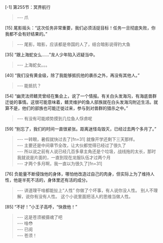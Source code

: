 
[-1] 第255节：冥界航行
>--- 爪<br>

[15] 尾影摇头：“这次任务非常重要，我们必须活捉目标！任务一旦彻底失败，你我都不会有好结果的。”
>--- 尾影，暗影，应该都是帝国的人了，结合暗影说得钓大鱼<br>

[35] “跟上海蛇女么……”龙人少年陷入迟疑当中。
>--- 上海蛇女。。。<br>

[40] “我们没有黄金级，除了我能够抵抗他的袭杀之外，再没有其他人。”
>--- 能抵抗？<br>

[54] “幽灵法师鳍灵曾经在集会上，说了一个情报。有关白头发海沟，有海底兽群迁徙的事情。这很可能意味着，鳍灵维护的鱼人部族就在白头发海沟附近生活。就算不是，他们的部族也可能迁徙过来，参与到对兽群的猎杀之中。”
>--- 有没有可能顺势摸到几位鱼人俘虏呢<br>

[59] “别忘了，我们的时间一直很紧张。距离迷怪岛毁灭，已经过去两个多月了。”
>--- 一转眼，暑假就快过去了[fn=31]
就像开学还剩下三天那样。<br>
>--- 主要还是中间章节全改，让大伙都觉得已经过了很久了<br>
>--- 所以说之前有人说已经几百多章主角还是个垃圾，战线拖的太长，那时我就说是片面的，一直到现在龙服队伍才过两个月<br>
>--- 才两个多月啊，我一直以为很久了[fn=31]<br>

[76] 负能量不断侵蚀他的身体，哪怕他改造过自己的肉身，但实际上为了维持人性，他是半死不活的，身体里还有活的成分。
>--- 讲道理干啥都能扯上“人性”
你做了个坏事，有人说你没人性。
别人不理解，说你有没有人性。
这个小说里面把活人的思维当做人性。<br>

[85] “不好！”小王子高呼，“快救他！”
>--- 这是苍须被摄魂了吧<br>
>--- 啥😳<br>
>--- 已阅<br>
>--- 苍须！<br>
